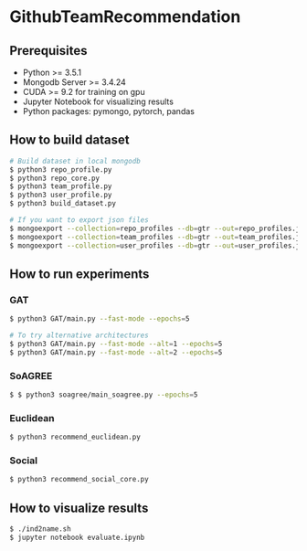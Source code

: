 # GithubTeamRecommendation
## Prerequisites
- Python >= 3.5.1
- Mongodb Server >= 3.4.24
- CUDA >= 9.2 for training on gpu
- Jupyter Notebook for visualizing results
- Python packages: pymongo, pytorch, pandas
## How to build dataset
```sh
# Build dataset in local mongodb
$ python3 repo_profile.py
$ python3 repo_core.py
$ python3 team_profile.py
$ python3 user_profile.py
$ python3 build_dataset.py

# If you want to export json files
$ mongoexport --collection=repo_profiles --db=gtr --out=repo_profiles.json
$ mongoexport --collection=team_profiles --db=gtr --out=team_profiles.json
$ mongoexport --collection=user_profiles --db=gtr --out=user_profiles.json
```
## How to run experiments
### GAT
```sh
$ python3 GAT/main.py --fast-mode --epochs=5

# To try alternative architectures
$ python3 GAT/main.py --fast-mode --alt=1 --epochs=5
$ python3 GAT/main.py --fast-mode --alt=2 --epochs=5
```
### SoAGREE
```sh
$ $ python3 soagree/main_soagree.py --epochs=5
```
### Euclidean
```sh
$ python3 recommend_euclidean.py
```
### Social
```sh
$ python3 recommend_social_core.py
```
## How to visualize results
```sh
$ ./ind2name.sh
$ jupyter notebook evaluate.ipynb
```
